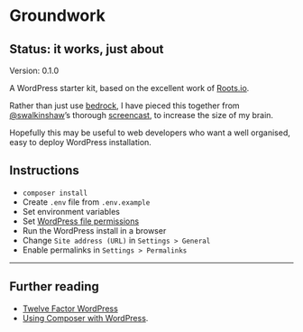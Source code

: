 # Groundwork

## Status: it works, just about  
Version: 0.1.0

A WordPress starter kit, based on the excellent work of [Roots.io]. 

Rather than just use [bedrock], I have pieced this together from [@swalkinshaw]’s thorough [screencast], to increase the size of my brain.

Hopefully this may be useful to web developers who want a well organised, easy to deploy WordPress installation.

## Instructions

* `composer install`
* Create `.env` file from `.env.example`
* Set environment variables
* Set [WordPress file permissions]
* Run the WordPress install in a browser
* Change `Site address (URL)` in `Settings > General`
* Enable permalinks in `Settings > Permalinks`

---

## Further reading

* [Twelve Factor WordPress] 
* [Using Composer with WordPress].


[Roots.io]: http://roots.io/
[bedrock]: https://github.com/roots/bedrock
[Twelve Factor WordPress]: http://roots.io/twelve-factor-wordpress/
[screencast]: http://roots.io/screencasts/using-composer-with-wordpress/
[@swalkinshaw]: https://twitter.com/swalkinshaw
[Using Composer with WordPress]: http://roots.io/using-composer-with-wordpress/
[WordPress file permissions]: https://gist.github.com/growdigital/a98d3fb9efe575159151
